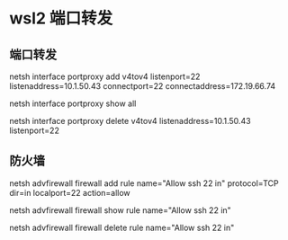 # wsl2 端口转发

## 端口转发

netsh interface portproxy add v4tov4 listenport=22 listenaddress=10.1.50.43 connectport=22 connectaddress=172.19.66.74

netsh interface portproxy show all

netsh interface portproxy delete v4tov4 listenaddress=10.1.50.43 listenport=22

## 防火墙

netsh advfirewall firewall add rule name="Allow ssh 22 in" protocol=TCP dir=in localport=22 action=allow

netsh advfirewall firewall show rule name="Allow ssh 22 in"

netsh advfirewall firewall delete rule name="Allow ssh 22 in"
